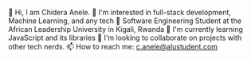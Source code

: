 👋 Hi, I am Chidera Anele. 
👀 I'm interested in full-stack development, Machine Learning, and any tech 
🌱 Software Engineering Student at the  African Leadership University in Kigali, Rwanda
🌱 I'm currently learning JavaScript and its libraries
💞️ I'm looking to collaborate on projects with other tech nerds.
📫 How to reach me: c.anele@alustudent.com
